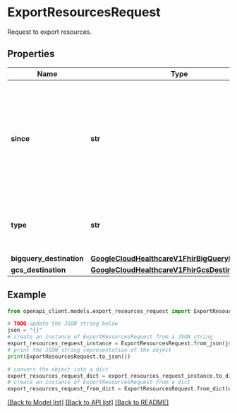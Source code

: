 # ExportResourcesRequest

Request to export resources.

## Properties

Name | Type | Description | Notes
------------ | ------------- | ------------- | -------------
**since** | **str** | If provided, only resources updated after this time are exported. The time uses the format YYYY-MM-DDThh:mm:ss.sss+zz:zz. For example, &#x60;2015-02-07T13:28:17.239+02:00&#x60; or &#x60;2017-01-01T00:00:00Z&#x60;. The time must be specified to the second and include a time zone. | [optional] 
**type** | **str** | String of comma-delimited FHIR resource types. If provided, only resources of the specified resource type(s) are exported. | [optional] 
**bigquery_destination** | [**GoogleCloudHealthcareV1FhirBigQueryDestination**](GoogleCloudHealthcareV1FhirBigQueryDestination.md) |  | [optional] 
**gcs_destination** | [**GoogleCloudHealthcareV1FhirGcsDestination**](GoogleCloudHealthcareV1FhirGcsDestination.md) |  | [optional] 

## Example

```python
from openapi_client.models.export_resources_request import ExportResourcesRequest

# TODO update the JSON string below
json = "{}"
# create an instance of ExportResourcesRequest from a JSON string
export_resources_request_instance = ExportResourcesRequest.from_json(json)
# print the JSON string representation of the object
print(ExportResourcesRequest.to_json())

# convert the object into a dict
export_resources_request_dict = export_resources_request_instance.to_dict()
# create an instance of ExportResourcesRequest from a dict
export_resources_request_from_dict = ExportResourcesRequest.from_dict(export_resources_request_dict)
```
[[Back to Model list]](../README.md#documentation-for-models) [[Back to API list]](../README.md#documentation-for-api-endpoints) [[Back to README]](../README.md)


